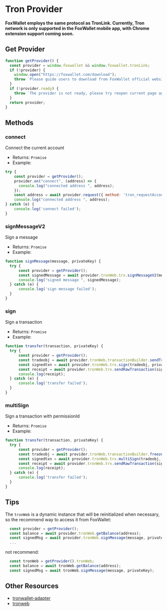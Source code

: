 # Tron Provider

**FoxWallet employs the same protocol as TronLink. Currently, Tron network is only supported in the FoxWallet mobile app, with Chrome extension support coming soon.**

## Get Provider

```js
function getProvider() {
  const provider = window.foxwallet && window.foxwallet.tronLink;
  if (!provider) {
    window.open("https://foxwallet.com/download");
    throw `Please guide users to download from FoxWallet official website`;
  }
  if (!provider.ready) {
    throw `The provider is not ready, please try reopen current page again.`;
  }
  return provider;
}
```

## Methods

### connect
Connect the current account
* Returns: `Promise`
* Example:
```js
try {
    const provider = getProvider();
    provider.on("connect", (address) => {
      console.log("connected address ", address);
    });
    const address = await provider.request({ method: 'tron_requestAccounts '});
    console.log("connected address ", address);
} catch (e) {
    console.log('connect failed');
}
```

### signMessageV2
Sign a message
* Returns: `Promise`
* Example:
```js
function signMessage(message, privateKey) {
  try {
      const provider = getProvider();
      const signedMessage = await provider.tronWeb.trx.signMessageV2(message, privateKey);
      console.log("signed message ", signedMessage);
  } catch (e) {
      console.log('sign message failed');
  }
}
```

### sign
Sign a transaction
* Returns: `Promise`
* Example:
```js
function transfer(transaction, privateKey) {
  try {
      const provider = getProvider();
      const tradeobj = await provider.tronWeb.transactionBuilder.sendTrx("TNo9e8MWQpGVqdyySxLSTw3gjgFQWE3vfg", 100,"TM2TmqauSEiRf16CyFgzHV2BVxBejY9iyR",1);  
      const signedtxn = await provider.tronWeb.trx.sign(tradeobj, privateKey);
      const receipt = await provider.tronWeb.trx.sendRawTransaction(signedtxn);
      console.log(receipt);
  } catch (e) {
      console.log('transfer failed');
  }
}
```

### multiSign
Sign a transaction with permissionId
* Returns: `Promise`
* Example:
```js
function transfer(transaction, privateKey) {
  try {
      const provider = getProvider();
      const tradeobj = await provider.tronWeb.transactionBuilder.freezeBalance(provider.tronWeb.toSun(100), 3, "ENERGY", "415d73f56d93a9380a100d2a340dd30dc3df6e0746", "415d73f56d93a9380a100d2a340dd30dc3df6e0746", 0);
      const signedtxn = await provider.tronWeb.trx.multiSign(tradeobj, privateKey, 0);
      const receipt = await provider.tronWeb.trx.sendRawTransaction(signedtxn);
      console.log(receipt);
  } catch (e) {
      console.log('transfer failed');
  }
}
```

## Tips
The `tronWeb` is a dynamic instance that will be reinitialized when necessary, so the recommend way to access it from FoxWallet:
```js
  const provider = getProvider();
  const balance = await provider.tronWeb.getBalance(address);
  const signedMsg = await provider.tronWeb.signMessage(message, privateKey);
  ...
```
not recommend:
```js
  const tronWeb = getProvider().tronWeb;
  const balance = await tronWeb.getBalance(address);
  const signedMsg = await tronWeb.signMessage(message, privateKey);
```

## Other Resources
- [tronwallet-adapter](https://github.com/web3-geek/tronwallet-adapter)
- [tronweb](https://tronweb.network/docu/docs/intro)

